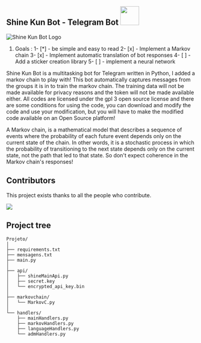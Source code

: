 ## Shine Kun Bot - Telegram Bot <img src="https://media.giphy.com/media/12oufCB0MyZ1Go/giphy.gif" width="50">

<img src ="https://github.com/ShineKunBot/MyBot/blob/main/img/shinekunbot.png" alt="Shine Kun Bot Logo">

1) Goals : 
1- [*] - be simple and easy to read
2- [x] - Implement a Markov chain
3- [x] - Implement automatic translation of bot responses
4- [ ] - Add a sticker creation library
5- [ ] - implement a neural network

Shine Kun Bot is a multitasking bot for Telegram written in Python, I added a markov chain to play with! This bot automatically captures messages from the groups it is in to train the markov chain. The training data will not be made available for privacy reasons and the token will not be made available either. All codes are licensed under the gpl 3 open source license and there are some conditions for using the code, you can download and modify the code and use your modification, but you will have to make the modified code available on an Open Source platform!

A Markov chain, is a mathematical model that describes a sequence of events where the probability of each future event depends only on the current state of the chain. In other words, it is a stochastic process in which the probability of transitioning to the next state depends only on the current state, not the path that led to that state. So don't expect coherence in the Markov chain's responses!

## Contributors

This project exists thanks to all the people who contribute. 

<a href="https://github.com/ShineKunBot/MyBot/graphs/contributors">
  <img src="https://contrib.rocks/image?repo=ShineKunBot/MyBot&max=24" />
</a>

## Project tree

```
Projeto/
│
├── requirements.txt
├── mensagens.txt
├── main.py
│
├── api/
│   ├── shineMainApi.py
│   ├── secret.key
│   └── encrypted_api_key.bin
│
├── markovchain/
│   └── MarkovC.py
│
└── handlers/
    ├── mainHandlers.py
    ├── markovHandlers.py
    ├── languageHandlers.py
    └── admHandlers.py
```

